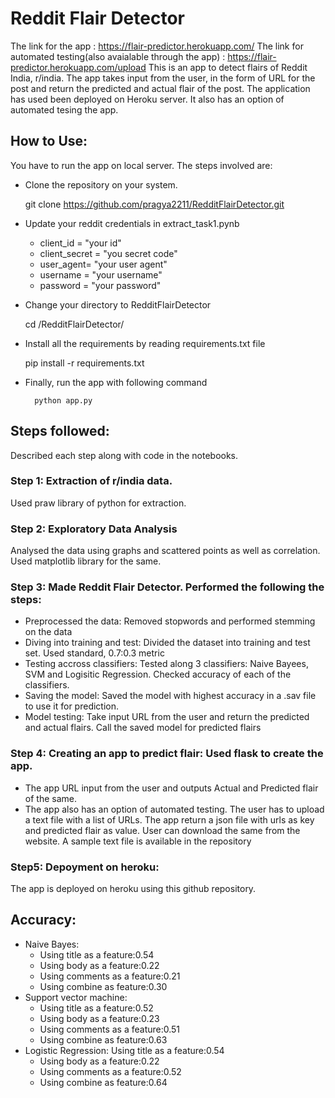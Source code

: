 # Reddit Flair Detector

The link for the app : https://flair-predictor.herokuapp.com/
The link for automated testing(also avaialable through the app) : https://flair-predictor.herokuapp.com/upload
This is an app to detect flairs of Reddit India, r/india. 
The app takes input from the user, in the form of URL for the post and return the predicted and actual flair of the post. The application has used been deployed on Heroku server. It also has an option of automated tesing the app. 

## How to Use:

You have to run the app on local server. 
The steps involved are:

- Clone the repository on your system. 
	
	git clone https://github.com/pragya2211/RedditFlairDetector.git

- Update your reddit credentials in extract_task1.pynb

	- client_id = "your id"
	- client_secret = "you secret code"
	- user_agent= "your user agent"
	- username = "your username"
	- password = "your password"

- Change your directory to RedditFlairDetector

	cd /RedditFlairDetector/

- Install all the requirements by reading requirements.txt file

	pip install -r requirements.txt

- Finally, run the app with following command

		python app.py

## Steps followed:

Described each step along with code in the notebooks. 

### Step 1: Extraction of r/india data. 
Used praw library of python for extraction.

### Step 2: Exploratory Data Analysis
Analysed the data using graphs and scattered points as well as correlation. Used matplotlib library for the same.

### Step 3: Made Reddit Flair Detector. Performed the following the steps:
- Preprocessed the data: Removed stopwords and performed stemming on the data
- Diving into training and test: Divided the dataset into training and   test set. Used standard, 0.7:0.3 metric
- Testing accross classifiers: Tested along 3 classifiers: Naive Bayees, SVM   and Logisitic Regression. Checked accuracy of each of the classifiers.
- Saving the model: Saved the model with highest accuracy in a .sav file to   use it for prediction. 
- Model testing: Take input URL from the user and return the predicted and    actual flairs. Call the saved model for predicted flairs
### Step 4: Creating an app to predict flair: Used flask to create the app. 
- The app URL input from the user and outputs Actual and Predicted flair of   the same.
- The app also has an option of automated testing. The user has to upload a text file with a list of URLs. The app return a json file with urls as key and predicted flair as value. User can download the same from the website. A sample text file is available in the repository
### Step5: Depoyment on heroku: 
The app is deployed on heroku using this github repository. 


## Accuracy:
- Naive Bayes: 
	- Using title as a feature:0.54
	- Using body as a feature:0.22
	- Using comments as a feature:0.21
	- Using combine as feature:0.30
- Support vector machine:
	- Using title as a feature:0.52
	- Using body as a feature:0.23
	- Using comments as a feature:0.51
	- Using combine as feature:0.63
- Logistic Regression:
	Using title as a feature:0.54
	- Using body as a feature:0.22
	- Using comments as a feature:0.52
	- Using combine as feature:0.64	
    

